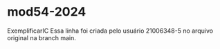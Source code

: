 # mod54-2024
ExemplificarIC
Essa linha foi criada pelo usuário 21006348-5 no arquivo original na branch main.
